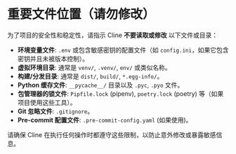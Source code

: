 # 重要文件位置（请勿修改）

为了项目的安全性和稳定性，请指示 Cline **不要读取或修改** 以下文件或目录：

- **环境变量文件**: `.env` 或包含敏感密钥的配置文件（如 `config.ini`，如果它包含密钥并且未被版本控制）。
- **虚拟环境目录**: 通常是 `venv/`, `.venv/`, `env/` 或类似名称。
- **构建/分发目录**: 通常是 `dist/`, `build/`, `*.egg-info/`。
- **Python 缓存文件**: `__pycache__/` 目录以及 `.pyc`, `.pyo` 文件。
- **包管理器的锁文件**: `Pipfile.lock` (pipenv), `poetry.lock` (poetry) 等（如果项目使用这些工具）。
- **Git 忽略文件**: `.gitignore`。
- **Pre-commit 配置文件**: `.pre-commit-config.yaml` (如果使用)。

请确保 Cline 在执行任何操作时都遵守这些限制，以防止意外修改或暴露敏感信息。
